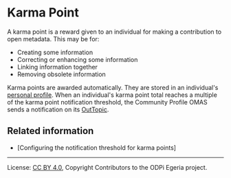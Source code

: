 <!-- SPDX-License-Identifier: CC-BY-4.0 -->
<!-- Copyright Contributors to the ODPi Egeria project. -->

# Karma Point

A karma point is a reward given to an individual for making a contribution to open metadata.
This may be for:

* Creating some information
* Correcting or enhancing some information
* Linking information together
* Removing obsolete information

Karma points are awarded automatically.  They are stored in an individual's [personal profile](personal-profile.md).
When an individual's karma point total reaches a multiple of the karma point notification threshold,
the Community Profile OMAS sends a notification on its [OutTopic](../../../docs/concepts/client-server/out-topic.md).



## Related information

* [Configuring the notification threshold for karma points]


----
License: [CC BY 4.0](https://creativecommons.org/licenses/by/4.0/),
Copyright Contributors to the ODPi Egeria project.